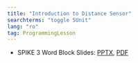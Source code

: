 ```yaml
---
title: "Introduction to Distance Sensor"
searchterms: "toggle 5Unit"
lang: "ro"
tag: ProgrammingLesson
---
```

 <ul>
 <li class="ng-binding">SPIKE 3 Word Block Slides:
 <a href="ProgrammingLessons/SP3DistanceSensor(rom).pptx">PPTX</a>,
 <a href="ProgrammingLessons/SP3DistanceSensor(rom).pdf">PDF</a>
 </li>

 </ul>
